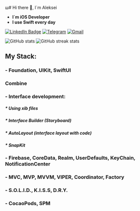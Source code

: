 ш# Hi there 👋, I`m Aleksei
- **I`m iOS Developer**
- **I use Swift every day**

[![LinkedIn Badge](https://img.shields.io/badge/LinkedIn-0277B5?style=for-the-badge&logo=linkedin&logoColor=white)](https://linkedin.com/in/lokhin)
[![Telegram](https://img.shields.io/badge/Telegram-2CA5E0?style=for-the-badge&logo=telegram&logoColor=white)](https://t.me/vardant_a)
[![Gmail](https://img.shields.io/badge/email-D14836?style=for-the-badge&logo=gmail&logoColor=white)](mailto:lokhin.a.a@gmail.com)

![GitHub stats](https://github-readme-stats.vercel.app/api?username=vardant-a&show_icons=true&theme=github_dark)
![GitHub streak stats](https://streak-stats.demolab.com/?user=vardant-a&theme=dark)  

## My Stack:

<h3 align="left"> - Foundation, UIKit, SwiftUI </a>
<h3 align="left"> Combine </a>
<h3 align="left"> - Interface development: </a>
<h5 align="left"> * Using xib files </a>
<h5 align="left"> * Interface Builder (Storyboard) </a> 
<h5 align="left"> * AutoLayout (interface layout with code) </a>
<h5 align="left"> * SnapKit </a>
<h3 align="left"> - Firebase, CoreData, Realm, UserDefaults, KeyChain, NotificationCenter </a>
<h3 align="left"> - MVC, MVP, MVVM, VIPER, Coordinator, Factory </a>
<h3 align="left"> - S.O.L.I.D., K.I.S.S, D.R.Y. </a>
<h3 align="left"> - CocaoPods, SPM </a>
